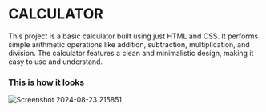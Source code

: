 # CALCULATOR
This project is a basic calculator built using just HTML and CSS. It performs simple arithmetic operations like addition, subtraction, multiplication, and division. The calculator features a clean and minimalistic design, making it easy to use and understand.


### This is how it looks 
![Screenshot 2024-08-23 215851](https://github.com/user-attachments/assets/2562b529-1549-42cc-83b5-b7aa789145e2)

